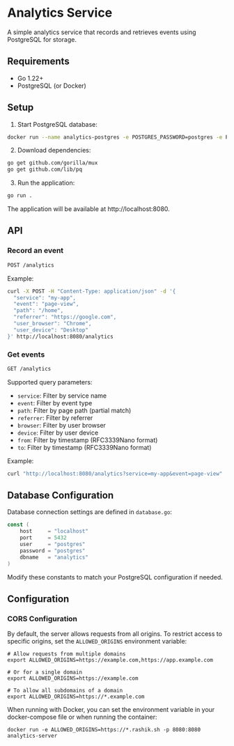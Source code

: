 # Analytics Service

A simple analytics service that records and retrieves events using PostgreSQL for storage.

## Requirements

- Go 1.22+
- PostgreSQL (or Docker)

## Setup

1. Start PostgreSQL database:

```bash
docker run --name analytics-postgres -e POSTGRES_PASSWORD=postgres -e POSTGRES_DB=analytics -p 5432:5432 -d postgres:16
```

2. Download dependencies:

```bash
go get github.com/gorilla/mux
go get github.com/lib/pq
```

3. Run the application:

```bash
go run .
```

The application will be available at http://localhost:8080.

## API

### Record an event

```bash
POST /analytics
```

Example:

```bash
curl -X POST -H "Content-Type: application/json" -d '{
  "service": "my-app",
  "event": "page-view",
  "path": "/home",
  "referrer": "https://google.com",
  "user_browser": "Chrome",
  "user_device": "Desktop"
}' http://localhost:8080/analytics
```

### Get events

```bash
GET /analytics
```

Supported query parameters:
- `service`: Filter by service name
- `event`: Filter by event type
- `path`: Filter by page path (partial match)
- `referrer`: Filter by referrer
- `browser`: Filter by user browser
- `device`: Filter by user device
- `from`: Filter by timestamp (RFC3339Nano format)
- `to`: Filter by timestamp (RFC3339Nano format)

Example:

```bash
curl "http://localhost:8080/analytics?service=my-app&event=page-view"
```

## Database Configuration

Database connection settings are defined in `database.go`:

```go
const (
    host     = "localhost"
    port     = 5432
    user     = "postgres"
    password = "postgres"
    dbname   = "analytics"
)
```

Modify these constants to match your PostgreSQL configuration if needed.

## Configuration

### CORS Configuration

By default, the server allows requests from all origins. To restrict access to specific origins, set the `ALLOWED_ORIGINS` environment variable:

```
# Allow requests from multiple domains
export ALLOWED_ORIGINS=https://example.com,https://app.example.com

# Or for a single domain
export ALLOWED_ORIGINS=https://example.com

# To allow all subdomains of a domain
export ALLOWED_ORIGINS=https://*.example.com
```

When running with Docker, you can set the environment variable in your docker-compose file or when running the container:

```
docker run -e ALLOWED_ORIGINS=https://*.rashik.sh -p 8080:8080 analytics-server 
```